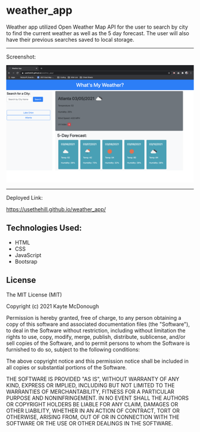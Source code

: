# weather_app
Weather app utilized Open Weather Map API for the user to search by city to find the current weather as well as the 5 day forecast.  The user will also have their previous searches saved to local storage.  

---
Screenshot:

![ ](assets/weather_screenshot.png)

---
Deployed Link: 

https://usethehill.github.io/weather_app/

## Technologies Used:

- HTML
- CSS
- JavaScript
- Bootsrap


## License
 
The MIT License (MIT)

Copyright (c) 2021 Kayte McDonough

Permission is hereby granted, free of charge, to any person obtaining a copy of this software and associated documentation files (the "Software"), to deal in the Software without restriction, including without limitation the rights to use, copy, modify, merge, publish, distribute, sublicense, and/or sell copies of the Software, and to permit persons to whom the Software is furnished to do so, subject to the following conditions:

The above copyright notice and this permission notice shall be included in all copies or substantial portions of the Software.

THE SOFTWARE IS PROVIDED "AS IS", WITHOUT WARRANTY OF ANY KIND, EXPRESS OR IMPLIED, INCLUDING BUT NOT LIMITED TO THE WARRANTIES OF MERCHANTABILITY, FITNESS FOR A PARTICULAR PURPOSE AND NONINFRINGEMENT. IN NO EVENT SHALL THE AUTHORS OR COPYRIGHT HOLDERS BE LIABLE FOR ANY CLAIM, DAMAGES OR OTHER LIABILITY, WHETHER IN AN ACTION OF CONTRACT, TORT OR OTHERWISE, ARISING FROM, OUT OF OR IN CONNECTION WITH THE SOFTWARE OR THE USE OR OTHER DEALINGS IN THE SOFTWARE.
